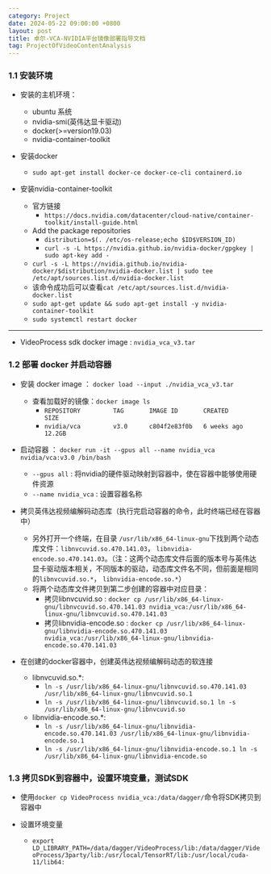 ```yaml
---
category: Project
date: 2024-05-22 09:00:00 +0800
layout: post
title: 卓尔-VCA-NVIDIA平台镜像部署指导文档
tag: ProjectOfVideoContentAnalysis
---
```


### 1.1 安装环境

+ 安装的主机环境：
  + ubuntu 系统
  + nvidia-smi(英伟达显卡驱动)
  + docker(>=version19.03)
  + nvidia-container-toolkit 

+ 安装docker
  + `sudo apt-get install docker-ce docker-ce-cli containerd.io`

+ 安装nvidia-container-toolkit
  + 官方链接
    + `https://docs.nvidia.com/datacenter/cloud-native/container-toolkit/install-guide.html`
  + Add the package repositories
    - `distribution=$(. /etc/os-release;echo $ID$VERSION_ID)`
    - `curl -s -L https://nvidia.github.io/nvidia-docker/gpgkey | sudo apt-key add -`
  + `curl -s -L https://nvidia.github.io/nvidia-docker/$distribution/nvidia-docker.list | sudo tee /etc/apt/sources.list.d/nvidia-docker.list`
  + 该命令成功后可以查看`cat /etc/apt/sources.list.d/nvidia-docker.list`
  + `sudo apt-get update && sudo apt-get install -y nvidia-container-toolkit`
  + `sudo systemctl restart docker`

---

+ VideoProcess sdk docker image : `nvidia_vca_v3.tar`

### 1.2 部署 docker 并启动容器

+ 安装 docker image ： `docker load --input ./nvidia_vca_v3.tar`
  + 查看加载好的镜像：`docker image ls`
    + `REPOSITORY         TAG       IMAGE ID       CREATED        SIZE`
    + `nvidia/vca         v3.0      c804f2e83f0b   6 weeks ago    12.2GB`

+ 启动容器 ： `docker run -it --gpus all --name nvidia_vca nvidia/vca:v3.0 /bin/bash`
  - `--gpus all` : 将nvidia的硬件驱动映射到容器中，使在容器中能够使用硬件资源
  - `--name nvidia_vca` : 设置容器名称

+ 拷贝英伟达视频编解码动态库（执行完启动容器的命令，此时终端已经在容器中）
  + 另外打开一个终端，在目录 `/usr/lib/x86_64-linux-gnu`下找到两个动态库文件：`libnvcuvid.so.470.141.03`， `libnvidia-encode.so.470.141.03`。（注：这两个动态库文件后面的版本号与英伟达显卡驱动版本相关，不同版本的驱动，动态库文件名不同，但前面是相同的`libnvcuvid.so.*`， `libnvidia-encode.so.*`）
  + 将两个动态库文件拷贝到第二步创建的容器中对应目录：
    + 拷贝libnvcuvid.so : `docker cp /usr/lib/x86_64-linux-gnu/libnvcuvid.so.470.141.03 nvidia_vca:/usr/lib/x86_64-linux-gnu/libnvcuvid.so.470.141.03`
    + 拷贝libnvidia-encode.so : `docker cp /usr/lib/x86_64-linux-gnu/libnvidia-encode.so.470.141.03 nvidia_vca:/usr/lib/x86_64-linux-gnu/libnvidia-encode.so.470.141.03`

+ 在创建的docker容器中，创建英伟达视频编解码动态的软连接
  + libnvcuvid.so.*:
    + `ln -s /usr/lib/x86_64-linux-gnu/libnvcuvid.so.470.141.03 /usr/lib/x86_64-linux-gnu/libnvcuvid.so.1`
    + `ln -s /usr/lib/x86_64-linux-gnu/libnvcuvid.so.1 ln -s /usr/lib/x86_64-linux-gnu/libnvcuvid.so`
  + libnvidia-encode.so.*:
    + `ln -s /usr/lib/x86_64-linux-gnu/libnvidia-encode.so.470.141.03 /usr/lib/x86_64-linux-gnu/libnvidia-encode.so.1`
    + `ln -s /usr/lib/x86_64-linux-gnu/libnvidia-encode.so.1 ln -s /usr/lib/x86_64-linux-gnu/libnvidia-encode.so`

### 1.3 拷贝SDK到容器中，设置环境变量，测试SDK

+ 使用`docker cp VideoProcess nvidia_vca:/data/dagger/`命令将SDK拷贝到容器中

+ 设置环境变量
  + `export LD_LIBRARY_PATH=/data/dagger/VideoProcess/lib:/data/dagger/VideoProcess/3party/lib:/usr/local/TensorRT/lib:/usr/local/cuda-11/lib64:`